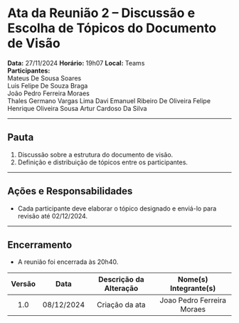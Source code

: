 # Ata da Reunião 2 – Discussão e Escolha de Tópicos do Documento de Visão

**Data:** 27/11/2024 
**Horário:** 19h07
**Local:** Teams  
**Participantes:**  
Mateus De Sousa Soares  
Luis Felipe De Souza Braga  
João Pedro Ferreira Moraes  
Thales Germano Vargas Lima
Davi Emanuel Ribeiro De Oliveira
Felipe Henrique Oliveira Sousa
Artur Cardoso Da Silva  

---

## **Pauta**
1. Discussão sobre a estrutura do documento de visão.  
2. Definição e distribuição de tópicos entre os participantes.  

---

## **Ações e Responsabilidades**
- Cada participante deve elaborar o tópico designado e enviá-lo para revisão até 02/12/2024.  

---

## **Encerramento**
- A reunião foi encerrada às 20h40.  

| Versão |    Data    | Descrição da Alteração | Nome(s) Integrante(s) |
| :----: | :--------: | :--------------------: | :-------------------: |
|  1.0   | 08/12/2024 |  Criação da ata  |      Joao Pedro Ferreira Moraes     |
